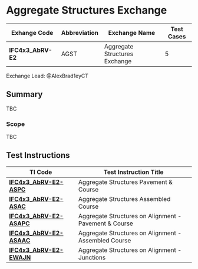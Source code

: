 # Aggregate Structures Exchange

| Exhange Code       | Abbreviation | Exchange Name                 | Test Cases |
|--------------------|--------------|-------------------------------|------------|
| **IFC4x3_AbRV-E2** | AGST         | Aggregate Structures Exchange | 5          |

Exchange Lead: @AlexBrad1eyCT

## Summary

TBC

### Scope

TBC

## Test Instructions

| TI Code                             | Test Instruction Title                                |
|-------------------------------------|-------------------------------------------------------|
| [**IFC4x3_AbRV-E2-ASPC**](./ASPC)   | Aggregate Structures Pavement & Course                |
| [**IFC4x3_AbRV-E2-ASAC**](./ASAC)   | Aggregate Structures Assembled Course                 |
| [**IFC4x3_AbRV-E2-ASAPC**](./ASAPC) | Aggregate Structures on Alignment - Pavement & Course |
| [**IFC4x3_AbRV-E2-ASAAC**](./ASAAC) | Aggregate Structures on Alignment - Assembled Course  |
| [**IFC4x3_AbRV-E2-EWAJN**](./EWAJN) | Aggregate Structures on Alignment - Junctions         |